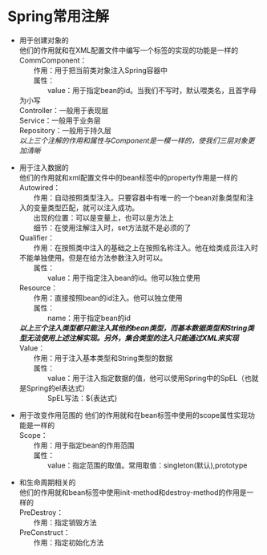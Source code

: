 # Spring常用注解
* 用于创建对象的  
他们的作用就和在XML配置文件中编写一个<bean>标签的实现的功能是一样的  
CommComponent：  
&emsp;&emsp;作用：用于把当前类对象注入Spring容器中  
&emsp;&emsp;属性：  
&emsp;&emsp;&emsp;&emsp;value：用于指定bean的id。当我们不写时，默认喂类名，且首字母为小写  
Controller：一般用于表现层  
Service：一般用于业务层  
Repository：一般用于持久层  
*以上三个注解的作用和属性与Component是一模一样的，使我们三层对象更加清晰*  

* 用于注入数据的  
他们的作用就和xml配置文件中的bean标签中的property作用是一样的
Autowired：  
&emsp;&emsp;作用：自动按照类型注入。只要容器中有唯一的一个bean对象类型和注入的变量类型匹配，就可以注入成功。    
&emsp;&emsp;出现的位置：可以是变量上，也可以是方法上  
&emsp;&emsp;细节：在使用注解注入时，set方法就不是必须的了  
Qualifier：  
&emsp;&emsp;作用：在按照类中注入的基础之上在按照名称注入。他在给类成员注入时不能单独使用。但是在给方法参数注入时可以。  
&emsp;&emsp;属性：  
&emsp;&emsp;&emsp;&emsp;value：用于指定注入bean的id。他可以独立使用  
Resource：  
&emsp;&emsp;作用：直接按照bean的id注入。他可以独立使用  
&emsp;&emsp;属性：  
&emsp;&emsp;&emsp;&emsp;name：用于指定bean的id  
***以上三个注入类型都只能注入其他的bean类型，而基本数据类型和String类型无法使用上述注解实现。另外，集合类型的注入只能通过XML来实现***  
Value：  
&emsp;&emsp;作用：用于注入基本类型和String类型的数据  
&emsp;&emsp;属性：  
&emsp;&emsp;&emsp;&emsp;value：用于注入指定数据的值，他可以使用Spring中的SpEL（也就是Spring的el表达式）  
&emsp;&emsp;&emsp;&emsp;SpEL写法：${表达式}  
* 用于改变作用范围的
他们的作用就和在bean标签中使用的scope属性实现功能是一样的  
Scope：  
&emsp;&emsp;作用：用于指定bean的作用范围  
&emsp;&emsp;属性：  
&emsp;&emsp;&emsp;&emsp;value：指定范围的取值。常用取值：singleton(默认),prototype  
* 和生命周期相关的  
他们的作用就和bean标签中使用init-method和destroy-method的作用是一样的  
PreDestroy：  
&emsp;&emsp;作用：指定销毁方法  
PreConstruct：  
&emsp;&emsp;作用：指定初始化方法

